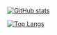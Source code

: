 [![GitHub stats](https://github-readme-stats.vercel.app/api?username=subreme&show_icons=true&count_private=true&theme=github_dark&border_color=30363d)](https://github.com/subreme)

[![Top Langs](https://github-readme-stats.vercel.app/api/top-langs/?username=subreme&layout=compact&langs_count=4&theme=github_dark&card_width=445&border_color=30363d)](https://github.com/subreme)
